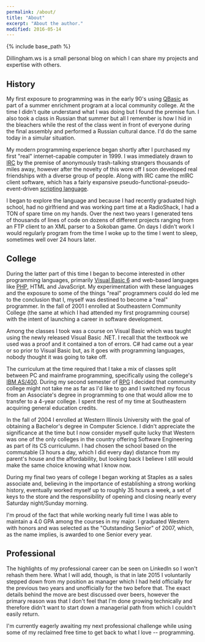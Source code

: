 ```yaml
---
permalink: /about/
title: "About"
excerpt: "About the author."
modified: 2016-05-14
---
```


{% include base_path %}

Dillingham.ws is a small personal blog on which I can share my projects and expertise with others.

## History

My first exposure to programming was in the early 90's using [QBasic](https://www.wikiwand.com/en/QBasic) as part of a summer enrichment program at a local community college. At the time I didn't quite understand what I was doing but I found the premise fun.  I also took a class in Russian that summer but all I remember is how I hid in the bleachers while the rest of the class went in front of everyone during the final assembly and performed a Russian cultural dance. I'd do the same today in a simular situation.

My modern programming experience began shortly after I purchased my first "real" internet-capable computer in 1999.  I was immediately drawn to [IRC](https://www.wikiwand.com/en/Internet_Relay_Chat) by the premise of anonymously trash-talking strangers thousands of miles away, however after the novelty of this wore off I soon developed real friendships with a diverse group of people.  Along with IRC came the mIRC client software, which has a fairly expansive pseudo-functional-pseudo-event-driven [scripting language](https://www.wikiwand.com/en/MIRC_scripting_language).

I began to explore the language and because I had recently graduated high school, had no girlfriend and was working part time at a RadioShack, I had a TON of spare time on my hands.  Over the next two years I generated tens of thousands of lines of code on dozens of different projects ranging from an FTP client to an XML parser to a Sokoban game.  On days I didn't work I would regularly program from the time I woke up to the time I went to sleep, sometimes well over 24 hours later.

## College

During the latter part of this time I began to become interested in other programming languages, primarily [Visual Basic 6](https://www.wikiwand.com/en/Visual_Basic) and web-based languages like [PHP](https://www.wikiwand.com/en/PHP), HTML and JavaScript.  My experimentation with these languages and the exposure to some of the things "real" programmers could do led me to the conclusion that I, myself was destined to become a "real" programmer.  In the fall of 2001 I enrolled at Southeastern Community College (the same at which I had attended my first programming course) with the intent of launching a career in software development.

Among the classes I took was a course on Visual Basic which was taught using the newly released Visual Basic .NET.  I recall that the textbook we used was a proof and it contained a ton of errors.  C# had came out a year or so prior to Visual Basic but, as it goes with programming languages, nobody thought it was going to take off.  

The curriculum at the time required that I take a mix of classes split between PC and mainframe programming, specifically using the college's [IBM AS/400](https://www.wikiwand.com/en/IBM_System_i).  During my second semester of [RPG](https://www.wikiwand.com/en/IBM_RPG) I decided that community college might not take me as far as I'd like to go and I switched my focus from an Associate's degree in programming to one that would allow me to transfer to a 4-year college.  I spent the rest of my time at Southeastern acquiring general education credits.

In the fall of 2004 I enrolled at Western Illinois University with the goal of obtaining a Bachelor's degree in Computer Science.  I didn't appreciate the significance at the time but I now consider myself quite lucky that Western was one of the only colleges in the country offering Software Engineering as part of its CS curriculumn.  I had chosen the school based on the commutable (3 hours a day, which I did every day) distance from my parent's house and the affordability, but looking back I believe I still would make the same choice knowing what I know now.

During my final two years of college I began working at Staples as a sales associate and, believing in the importance of establishing a strong working history, eventually worked myself up to roughly 35 hours a week, a set of keys to the store and the responsibility of opening and closing nearly every Saturday night/Sunday morning.

I'm proud of the fact that while working nearly full time I was able to maintain a 4.0 GPA among the courses in my major. I graduated Western with honors and was selected as the "Outstanding Senior" of 2007, which, as the name implies, is awarded to one Senior every year.

## Professional

The highlights of my professional career can be seen on LinkedIn so I won't rehash them here.  What I will add, though, is that in late 2015 I voluntarily stepped down from my position as manager which I had held officially for the previous two years and unofficially for the two before that.  The exact details behind the move are best discussed over beers, however the primary reason was that I don't feel that I'm done growing technically and therefore didn't want to start down a managerial path from which I couldn't easily return.

I'm currently eagerly awaiting my next professional challenge while using some of my reclaimed free time to get back to what I love -- programming.
